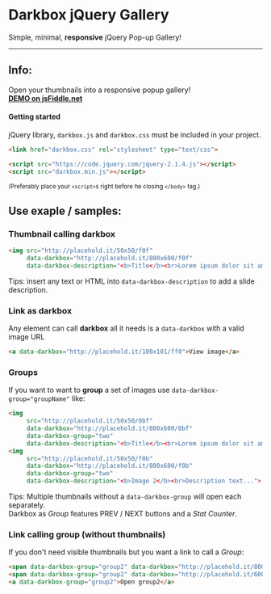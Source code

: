 # Darkbox jQuery Gallery

Simple, minimal, **responsive** jQuery Pop-up Gallery!

---
## Info:

Open your thumbnails into a responsive popup gallery!  
**[DEMO on jsFiddle.net](https://jsfiddle.net/RokoCB/qzugh8yy/)**

#### Getting started

jQuery library, `darkbox.js` and `darkbox.css` must be included in your project.

```html
<link href="darkbox.css" rel="stylesheet" type="text/css">
```

```html
<script src="https://code.jquery.com/jquery-2.1.4.js"></script>
<script src="darkbox.min.js"></script>
```
<sub>(Preferably place your `<script>`s right before he closing `</body>` tag.)</sub>

## Use exaple / samples:

### Thumbnail calling darkbox
```html
<img src="http://placehold.it/50x50/f0f"
     data-darkbox="http://placehold.it/800x600/f0f"
     data-darkbox-description="<b>Title</b><br>Lorem ipsum dolor sit amet">
```
Tips: insert any text or HTML into `data-darkbox-description` to add a slide description.

### Link as darkbox

Any element can call **darkbox** all it needs is a `data-darkbox` with a valid image URL

```html
<a data-darkbox="http://placehold.it/100x101/ff0">View image</a>
```

### Groups

If you want to want to **group** a set of images use `data-darkbox-group="groupName"` like:

```html
<img
     src="http://placehold.it/50x50/0bf"      
     data-darkbox="http://placehold.it/800x600/0bf"
     data-darkbox-group="two"
     data-darkbox-description="<b>Title</b><br>Lorem ipsum dolor sit amet">
<img
     src="http://placehold.it/50x50/f0b"
     data-darkbox="http://placehold.it/800x600/f0b"
     data-darkbox-group="two"
     data-darkbox-description="<b>Image 2</b><br>Description text...">
```

Tips: Multiple thumbnails without a `data-darkbox-group` will open each separately.  
Darkbox as *Group* features PREV / NEXT buttons and a *Stat Counter*.

### Link calling group (without thumbnails)

If you don't need visible thumbnails but you want a link to call a *Group*:
```html
<span data-darkbox-group="group2" data-darkbox="http://placehold.it/800x600/f00"></span>
<span data-darkbox-group="group2" data-darkbox="http://placehold.it/600x800/00f"></span>
<a data-darkbox-group="group2">Open group2</a>
```
    
